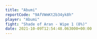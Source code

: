 ```yaml
---
title: "Abumi"
reportCode: "9AfVWmKt2b34yk8h"
player: "Abumi"
fight: "Shade of Aran - Wipe 1 (8%)"
date: 2021-10-09T12:54:48.063000+00:00
---
```


